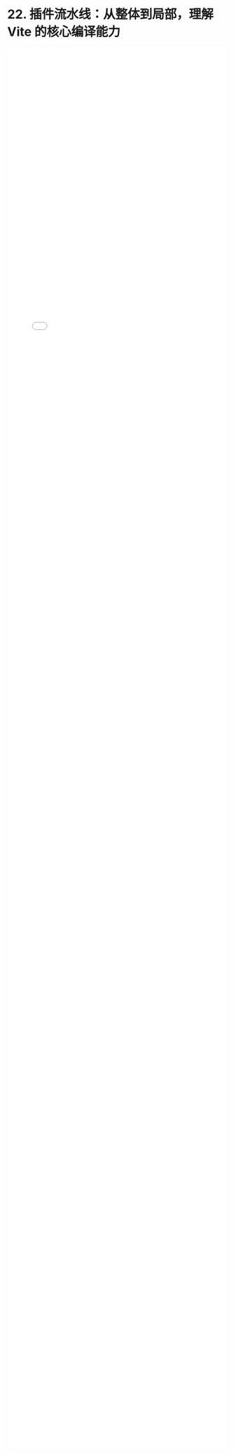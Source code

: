 # 22. 插件流水线：从整体到局部，理解 Vite 的核心编译能力
<div style="
    width: calc(100%);
    height: 80vh;
    margin-left: 0;">
<iframe class="iframe" style="height: 100%;
 width: 100%;
        border-width: 0px;" src="/learnVite/22. 插件流水线：从整体到局部，理解 Vite 的核心编译能力.html">
</iframe>
</div>